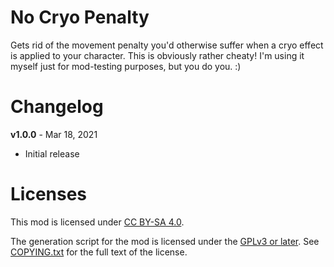 No Cryo Penalty
===============

Gets rid of the movement penalty you'd otherwise suffer when a cryo
effect is applied to your character.  This is obviously rather cheaty!
I'm using it myself just for mod-testing purposes, but you do you.  :)

Changelog
=========

**v1.0.0** - Mar 18, 2021
 * Initial release
 
Licenses
========

This mod is licensed under [CC BY-SA 4.0](https://creativecommons.org/licenses/by-sa/4.0/).

The generation script for the mod is licensed under the
[GPLv3 or later](https://www.gnu.org/licenses/quick-guide-gplv3.html).
See [COPYING.txt](../../COPYING.txt) for the full text of the license.

